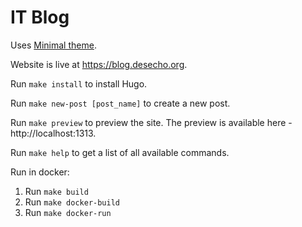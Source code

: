 # IT Blog

Uses [Minimal theme](https://github.com/calintat/minimal).

Website is live at https://blog.desecho.org.

Run `make install` to install Hugo.

Run `make new-post [post_name]` to create a new post.

Run `make preview` to preview the site. The preview is available here - http://localhost:1313.

Run `make help` to get a list of all available commands.

Run in docker:
1. Run `make build`
2. Run `make docker-build`
3. Run `make docker-run`
